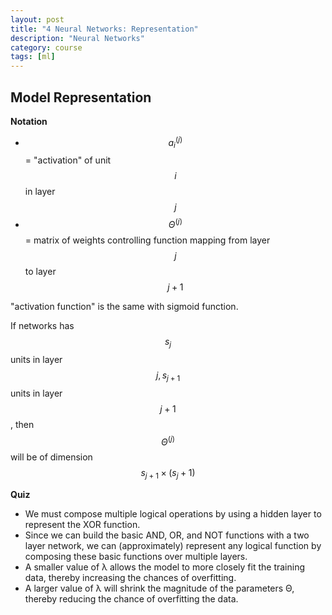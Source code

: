 ```yaml
---
layout: post
title: "4 Neural Networks: Representation"
description: "Neural Networks"
category: course 
tags: [ml]
---
```


## Model Representation

**Notation**

* $$ a_i^{(j)} $$ = "activation" of unit $$ i $$ in layer $$ j $$
* $$ \Theta^{(j)} $$ = matrix of weights controlling function mapping from layer $$ j $$ to layer $$ j+1 $$

"activation function" is the same with sigmoid function.

If networks has $$ s_j $$ units in layer $$j, s_{j+1}$$ units in layer $$ j + 1 $$, then $$ \Theta^{(j)} $$ will be of dimension $$ s_{j + 1} \times (s_j + 1) $$

**Quiz**

* We must compose multiple logical operations by using a hidden layer to represent the XOR function.
* Since we can build the basic AND, OR, and NOT functions with a two layer network, we can (approximately) represent any logical function by composing these basic functions over multiple layers.
* A smaller value of λ allows the model to more closely fit the training data, thereby increasing the chances of overfitting.
* A larger value of λ will shrink the magnitude of the parameters Θ, thereby reducing the chance of overfitting the data.